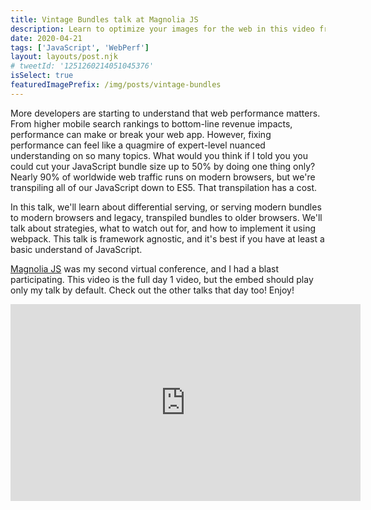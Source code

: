 ```yaml
---
title: Vintage Bundles talk at Magnolia JS
description: Learn to optimize your images for the web in this video from PerfMatters Conf.
date: 2020-04-21
tags: ['JavaScript', 'WebPerf']
layout: layouts/post.njk
# tweetId: '1251260214051045376'
isSelect: true
featuredImagePrefix: /img/posts/vintage-bundles
---
```


More developers are starting to understand that web performance matters. From higher mobile search rankings to bottom-line revenue impacts, performance can make or break your web app. However, fixing performance can feel like a quagmire of expert-level nuanced understanding on so many topics. What would you think if I told you you could cut your JavaScript bundle size up to 50% by doing one thing only? Nearly 90% of worldwide web traffic runs on modern browsers, but we're transpiling all of our JavaScript down to ES5. That transpilation has a cost.

In this talk, we'll learn about differential serving, or serving modern bundles to modern browsers and legacy, transpiled bundles to older browsers. We'll talk about strategies, what to watch out for, and how to implement it using webpack. This talk is framework agnostic, and it's best if you have at least a basic understand of JavaScript.

[Magnolia JS](https://magnoliajs.com/) was my second virtual conference, and I had a blast participating. This video is the full day 1 video, but the embed should play only my talk by default. Check out the other talks that day too! Enjoy!

<div class="videoWrapper">
  <iframe title="Responsive Images for the Web" width="560" height="315" src="https://www.youtube.com/embed/Qkc8p4D6JM0?start=10260&end=11280" frameborder="0" allow="accelerometer; autoplay; encrypted-media; gyroscope; picture-in-picture" allowfullscreen></iframe>
</div>
